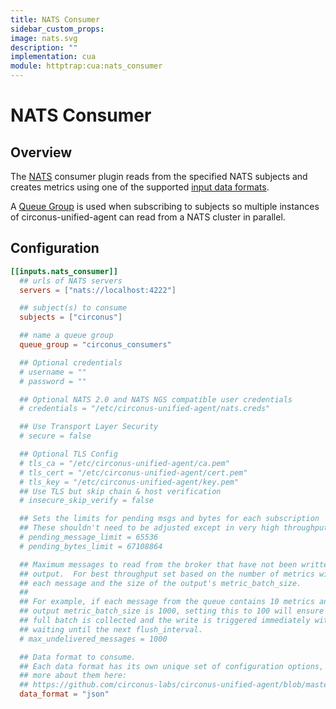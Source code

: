 ```yaml
---
title: NATS Consumer
sidebar_custom_props:
image: nats.svg
description: ""
implementation: cua
module: httptrap:cua:nats_consumer
---
```


# NATS Consumer

## Overview

The [NATS](https://www.nats.io/about/) consumer plugin reads from the specified NATS subjects and
creates metrics using one of the supported [input data formats](https://github.com/circonus-labs/circonus-unified-agent/blob/master/docs/DATA_FORMATS_INPUT.md).

A [Queue Group](https://www.nats.io/documentation/concepts/nats-queueing/) is used when subscribing to subjects so multiple
instances of circonus-unified-agent can read from a NATS cluster in parallel.

## Configuration

```toml
[[inputs.nats_consumer]]
  ## urls of NATS servers
  servers = ["nats://localhost:4222"]

  ## subject(s) to consume
  subjects = ["circonus"]

  ## name a queue group
  queue_group = "circonus_consumers"

  ## Optional credentials
  # username = ""
  # password = ""

  ## Optional NATS 2.0 and NATS NGS compatible user credentials
  # credentials = "/etc/circonus-unified-agent/nats.creds"

  ## Use Transport Layer Security
  # secure = false

  ## Optional TLS Config
  # tls_ca = "/etc/circonus-unified-agent/ca.pem"
  # tls_cert = "/etc/circonus-unified-agent/cert.pem"
  # tls_key = "/etc/circonus-unified-agent/key.pem"
  ## Use TLS but skip chain & host verification
  # insecure_skip_verify = false

  ## Sets the limits for pending msgs and bytes for each subscription
  ## These shouldn't need to be adjusted except in very high throughput scenarios
  # pending_message_limit = 65536
  # pending_bytes_limit = 67108864

  ## Maximum messages to read from the broker that have not been written by an
  ## output.  For best throughput set based on the number of metrics within
  ## each message and the size of the output's metric_batch_size.
  ##
  ## For example, if each message from the queue contains 10 metrics and the
  ## output metric_batch_size is 1000, setting this to 100 will ensure that a
  ## full batch is collected and the write is triggered immediately without
  ## waiting until the next flush_interval.
  # max_undelivered_messages = 1000

  ## Data format to consume.
  ## Each data format has its own unique set of configuration options, read
  ## more about them here:
  ## https://github.com/circonus-labs/circonus-unified-agent/blob/master/docs/DATA_FORMATS_INPUT.md
  data_format = "json"
```
